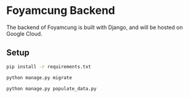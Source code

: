 # Foyamcung Backend

The backend of Foyamcung is built with Django, and will be hosted on Google Cloud.

## Setup

```bash
pip install -r requirements.txt
```

```bash
python manage.py migrate
```

```bash
python manage.py populate_data.py 
```
